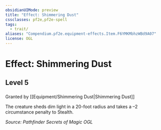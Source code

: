 ```yaml
---
obsidianUIMode: preview
title: "Effect: Shimmering Dust"
cssclasses: pf2e,pf2e-spell
tags:
  - trait/
aliases: "Compendium.pf2e.equipment-effects.Item.F6YMKMbhzWBd9A07"
license: OGL
---
```

# Effect: Shimmering Dust
## Level 5
### 






Granted by [[Equipment/Shimmering Dust|Shimmering Dust]]

The creature sheds dim light in a 20-foot radius and takes a –2 circumstance penalty to Stealth.

*Source: Pathfinder Secrets of Magic*
*OGL*